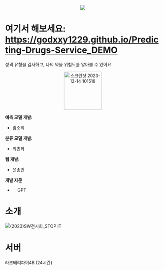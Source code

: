 <div align="center">
  <img src="https://github.com/GNU-BigData/Predicting-Drugs/assets/61715265/a5adda39-6d19-4f8a-824c-31732beea19f"/>
</div>

# 여기서 해보세요: https://godxxy1229.github.io/Predicting-Drugs-Service_DEMO

성격 유형을 검사하고, 나의 약물 위험도를 알아볼 수 있어요. 
<div align="center">
  <img width="123" alt="스크린샷 2023-12-14 101518" src="https://github.com/GNU-BigData/Predicting-Drugs-Service/assets/61715265/017c4206-556e-418d-88d6-062512456f09">
</div>

**예측 모델 개발:**
* 임소희

**분류 모델 개발:**
* 최민화

**웹 개발:**
* 윤종인

**개발 자문**
* <img src="https://cdn-icons-png.flaticon.com/256/12222/12222560.png" width="12" height="12"> GPT


# 소개
![(2023)SW전시회_STOP IT](https://github.com/godxxy5453/Predicting-Drugs/assets/61715265/3c64961a-0f38-4ffa-8557-a35a93bbe42b)


# 서버
라즈베리파이4B (24시간)
